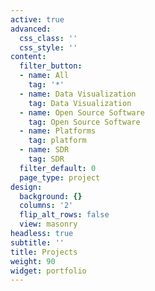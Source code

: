 ```yaml
---
active: true
advanced:
  css_class: ''
  css_style: ''
content:
  filter_button:
  - name: All
    tag: '*'
  - name: Data Visualization
    tag: Data Visualization
  - name: Open Source Software
    tag: Open Source Software
  - name: Platforms
    tag: platform
  - name: SDR
    tag: SDR
  filter_default: 0
  page_type: project
design:
  background: {}
  columns: '2'
  flip_alt_rows: false
  view: masonry
headless: true
subtitle: ''
title: Projects
weight: 90
widget: portfolio
---
```


